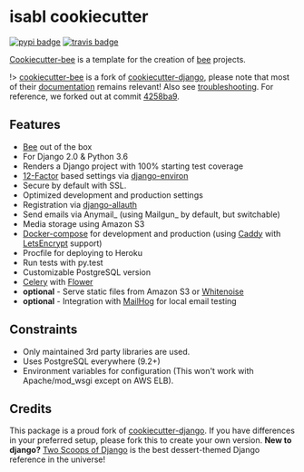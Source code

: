 
# isabl cookiecutter

[![pypi badge][pypi_badge]][pypi_base]
[![travis badge][travis_badge]][travis_base]

[Cookiecutter-bee] is a template for the creation of [bee] projects.

!> [cookiecutter-bee] is a fork of [cookiecutter-django], please note that most of their [documentation] remains relevant! Also see [troubleshooting]. For reference, we forked out at commit [4258ba9].

## Features

* [Bee] out of the box
* For Django 2.0 & Python 3.6
* Renders a Django project with 100% starting test coverage
* [12-Factor] based settings via [django-environ]
* Secure by default with SSL.
* Optimized development and production settings
* Registration via [django-allauth]
* Send emails via Anymail_ (using Mailgun_ by default, but switchable)
* Media storage using Amazon S3
* [Docker-compose] for development and production (using [Caddy] with [LetsEncrypt] support)
* Procfile for deploying to Heroku
* Run tests with py.test
* Customizable PostgreSQL version
* [Celery] with [Flower]
* **optional** - Serve static files from Amazon S3 or [Whitenoise]
* **optional** - Integration with [MailHog] for local email testing

## Constraints

* Only maintained 3rd party libraries are used.
* Uses PostgreSQL everywhere (9.2+)
* Environment variables for configuration (This won't work with Apache/mod_wsgi except on AWS ELB).

## Credits

This package is a proud fork of [cookiecutter-django]. If you have differences in your preferred setup, please fork this to create your own version. **New to django?** [Two Scoops of Django] is the best dessert-themed Django reference in the universe!

<!-- local -->
[bee]: https://isabl-io.github.io/docs/#/
[cookiecutter-bee]: https://github.com/leukgen/cookiecutter-bee
[contributing guidelines]: .github/CONTRIBUTING.md
[api guide]: https://isabl-io.github.io/docs/#/guides/cookiecutter

<!-- badges -->
[pypi_badge]: https://img.shields.io/pypi/v/cookiecutter-bee.svg
[pypi_base]: https://pypi.python.org/pypi/cookiecutter-bee
[travis_badge]: https://img.shields.io/travis/leukgen/cookiecutter-bee.svg
[travis_base]: https://travis-ci.org/leukgen/cookiecutter-bee
[4258ba9]: https://github.com/pydanny/cookiecutter-django/commit/4258ba9e2ddc822953e326f98f1f74842fa0fed1

<!--  -->
[two scoops of django]: http://twoscoopspress.com/products/two-scoops-of-django-1-11

<!-- cookiecutter-django -->
[cookiecutter]: https://github.com/audreyr/cookiecutter
[documentation]: https://cookiecutter-django.readthedocs.io/en/latest/
[cookiecutter-django]: https://github.com/pydanny/cookiecutter-django
[django-environ]: https://github.com/joke2k/django-environ
[12-factor]: http://12factor.net/
[django-allauth]: https://github.com/pennersr/django-allauth
[django-avatar]: https://github.com/grantmcconnaughey/django-avatar
[procfile]: https://devcenter.heroku.com/articles/procfile
[mailgun]: http://www.mailgun.com/
[whitenoise]: https://whitenoise.readthedocs.io/
[celery]: http://www.celeryproject.org/
[flower]: https://github.com/mher/flower
[anymail]: https://github.com/anymail/django-anymail
[mailhog]: https://github.com/mailhog/MailHog
[sentry]: https://sentry.io/welcome/
[docker-compose]: https://github.com/docker/compose
[pythonanywhere]: https://www.pythonanywhere.com/
[caddy]: https://caddyserver.com/
[letsencrypt]: https://letsencrypt.org/
[troubleshooting]: https://cookiecutter-django.readthedocs.io/en/latest/troubleshooting.html
